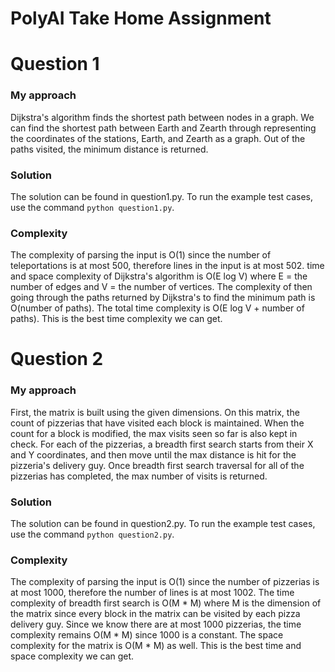 # PolyAI Take Home Assignment

# Question 1
### My approach
Dijkstra's algorithm finds the shortest path between nodes in a graph. We can find the shortest path between Earth and Zearth through representing the coordinates of the stations, Earth, and Zearth as a graph. Out of the paths visited, the minimum distance is returned.

### Solution
The solution can be found in question1.py. To run the example test cases, use the command `python question1.py`.

### Complexity
The complexity of parsing the input is O(1) since the number of teleportations is at most 500, therefore lines in the input is at most 502. time and space complexity of Dijkstra's algorithm is O(E log V) where E = the number of edges and V = the number of vertices. The complexity of then going through the paths returned by Dijkstra's to find the minimum path is O(number of paths). The total time complexity is O(E log V + number of paths). This is the best time complexity we can get.

# Question 2

### My approach
First, the matrix is built using the given dimensions. On this matrix, the count of pizzerias that have visited each block is maintained. When the count for a block is modified, the max visits seen so far is also kept in check. For each of the pizzerias, a breadth first search starts from their X and Y coordinates, and then move until the max distance is hit for the pizzeria's delivery guy. Once breadth first search traversal for all of the pizzerias has completed, the max number of visits is returned.

### Solution
The solution can be found in question2.py. To run the example test cases, use the command `python question2.py`.

### Complexity
The complexity of parsing the input is O(1) since the number of pizzerias is at most 1000, therefore the number of lines is at most 1002. The time complexity of breadth first search is O(M * M) where M is the dimension of the matrix since every block in the matrix can be visited by each pizza delivery guy. Since we know there are at most 1000 pizzerias, the time complexity remains O(M * M) since 1000 is a constant. The space complexity for the matrix is O(M * M) as well. This is the best time and space complexity we can get.
